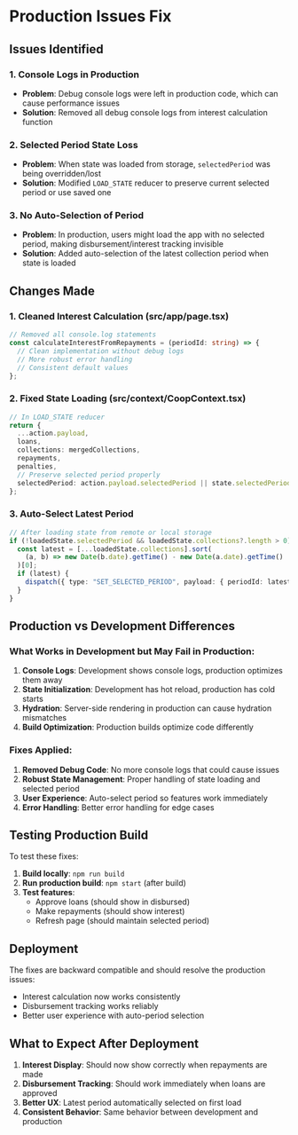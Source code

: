 # Production Issues Fix

## Issues Identified

### 1. Console Logs in Production

- **Problem**: Debug console logs were left in production code, which can cause performance issues
- **Solution**: Removed all debug console logs from interest calculation function

### 2. Selected Period State Loss

- **Problem**: When state was loaded from storage, `selectedPeriod` was being overridden/lost
- **Solution**: Modified `LOAD_STATE` reducer to preserve current selected period or use saved one

### 3. No Auto-Selection of Period

- **Problem**: In production, users might load the app with no selected period, making disbursement/interest tracking invisible
- **Solution**: Added auto-selection of the latest collection period when state is loaded

## Changes Made

### 1. Cleaned Interest Calculation (src/app/page.tsx)

```typescript
// Removed all console.log statements
const calculateInterestFromRepayments = (periodId: string) => {
  // Clean implementation without debug logs
  // More robust error handling
  // Consistent default values
};
```

### 2. Fixed State Loading (src/context/CoopContext.tsx)

```typescript
// In LOAD_STATE reducer
return {
  ...action.payload,
  loans,
  collections: mergedCollections,
  repayments,
  penalties,
  // Preserve selected period properly
  selectedPeriod: action.payload.selectedPeriod || state.selectedPeriod || "",
};
```

### 3. Auto-Select Latest Period

```typescript
// After loading state from remote or local storage
if (!loadedState.selectedPeriod && loadedState.collections?.length > 0) {
  const latest = [...loadedState.collections].sort(
    (a, b) => new Date(b.date).getTime() - new Date(a.date).getTime()
  )[0];
  if (latest) {
    dispatch({ type: "SET_SELECTED_PERIOD", payload: { periodId: latest.id } });
  }
}
```

## Production vs Development Differences

### What Works in Development but May Fail in Production:

1. **Console Logs**: Development shows console logs, production optimizes them away
2. **State Initialization**: Development has hot reload, production has cold starts
3. **Hydration**: Server-side rendering in production can cause hydration mismatches
4. **Build Optimization**: Production builds optimize code differently

### Fixes Applied:

1. **Removed Debug Code**: No more console logs that could cause issues
2. **Robust State Management**: Proper handling of state loading and selected period
3. **User Experience**: Auto-select period so features work immediately
4. **Error Handling**: Better error handling for edge cases

## Testing Production Build

To test these fixes:

1. **Build locally**: `npm run build`
2. **Run production build**: `npm start` (after build)
3. **Test features**:
   - Approve loans (should show in disbursed)
   - Make repayments (should show interest)
   - Refresh page (should maintain selected period)

## Deployment

The fixes are backward compatible and should resolve the production issues:

- Interest calculation now works consistently
- Disbursement tracking works reliably
- Better user experience with auto-period selection

## What to Expect After Deployment

1. **Interest Display**: Should now show correctly when repayments are made
2. **Disbursement Tracking**: Should work immediately when loans are approved
3. **Better UX**: Latest period automatically selected on first load
4. **Consistent Behavior**: Same behavior between development and production
